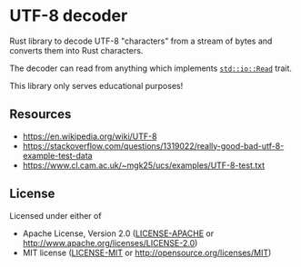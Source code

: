 # UTF-8 decoder

Rust library to decode UTF-8 "characters" from a stream of bytes and
converts them into Rust characters.

The decoder can read from anything which implements
[`std::io::Read`](https://doc.rust-lang.org/std/io/trait.Read.html)
trait.

This library only serves educational purposes!

## Resources

- https://en.wikipedia.org/wiki/UTF-8
- https://stackoverflow.com/questions/1319022/really-good-bad-utf-8-example-test-data
- https://www.cl.cam.ac.uk/~mgk25/ucs/examples/UTF-8-test.txt

## License

Licensed under either of

* Apache License, Version 2.0 ([LICENSE-APACHE](LICENSE-APACHE) or http://www.apache.org/licenses/LICENSE-2.0)
* MIT license ([LICENSE-MIT](LICENSE-MIT) or http://opensource.org/licenses/MIT)
